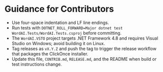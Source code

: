 # Guidance for Contributors

- Use four-space indentation and LF line endings.
- Run tests with `DOTNET_ROLL_FORWARD=Major dotnet test WordAI.Tests/WordAI.Tests.csproj` before committing.
- The `WordAI.VSTO` project targets .NET Framework 4.8 and requires Visual Studio on Windows; avoid building it on Linux.
- Tag releases as `vX.Y.Z` and push the tag to trigger the release workflow that packages the ClickOnce installer.
- Update this file, `CONTRIB.md`, `RELEASE.md`, and the README when build or test instructions change.
